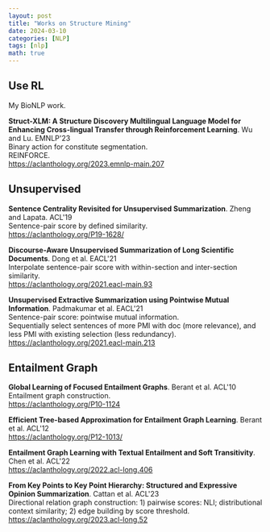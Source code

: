 ```yaml
---
layout: post
title: "Works on Structure Mining"
date: 2024-03-10
categories: [NLP]
tags: [nlp]
math: true
---
```


## Use RL

My BioNLP work.

**Struct-XLM: A Structure Discovery Multilingual Language Model for Enhancing Cross-lingual Transfer through Reinforcement Learning**. Wu and Lu. EMNLP'23\
Binary action for constitute segmentation.\
REINFORCE.\
<https://aclanthology.org/2023.emnlp-main.207>

## Unsupervised

**Sentence Centrality Revisited for Unsupervised Summarization**. Zheng and Lapata. ACL'19\
Sentence-pair score by defined similarity.\
<https://aclanthology.org/P19-1628/>

**Discourse-Aware Unsupervised Summarization of Long Scientific Documents**. Dong et al. EACL'21\
Interpolate sentence-pair score with within-section and inter-section similarity.\
<https://aclanthology.org/2021.eacl-main.93>

**Unsupervised Extractive Summarization using Pointwise Mutual Information**. Padmakumar et al. EACL'21\
Sentence-pair score: pointwise mutual information.\
Sequentially select sentences of more PMI with doc (more relevance), and less PMI with existing selection (less redundancy).\
<https://aclanthology.org/2021.eacl-main.213>

## Entailment Graph

**Global Learning of Focused Entailment Graphs**. Berant et al. ACL'10\
Entailment graph construction.\
<https://aclanthology.org/P10-1124>

**Efficient Tree-based Approximation for Entailment Graph Learning**. Berant et al. ACL'12\
<https://aclanthology.org/P12-1013/>

**Entailment Graph Learning with Textual Entailment and Soft Transitivity**. Chen et al. ACL'22\
<https://aclanthology.org/2022.acl-long.406>

**From Key Points to Key Point Hierarchy: Structured and Expressive Opinion Summarization**. Cattan et al. ACL'23\
Directional relation graph construction: 1) pairwise scores: NLI; distributional context similarity; 2) edge building by score threshold.\
<https://aclanthology.org/2023.acl-long.52>


